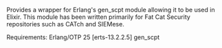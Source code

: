 Provides a wrapper for Erlang's gen_scpt module allowing it to be used in Elixir. This module has been written primarily for Fat Cat Security repositories such as CATch and SIEMese. 

Requirements:
Erlang/OTP 25 [erts-13.2.2.5]
gen_scpt
